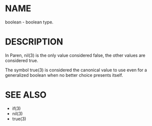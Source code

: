 # NAME
boolean - boolean type.

# DESCRIPTION
In Paren, nil(3) is the only value considered false, the other values are considered true.

The symbol true(3) is considered the canonical value to use even for a generalized boolean when no better choice presents itself.

# SEE ALSO
- if(3)
- nil(3)
- true(3)
